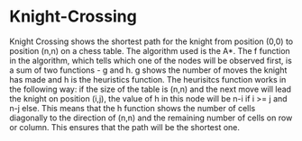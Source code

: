 # Knight-Crossing

Knight Crossing shows the shortest path for the knight from position (0,0) to
position (n,n) on a chess table. The algorithm used is the A*. The f function in
the algorithm, which tells which one of the nodes will be observed first,
is a sum of two functions - g and h. g shows the number of moves the knight has
made and h is the heuristics function. The heurisitcs function works in the
following way: if the size of the table is (n,n) and the next move will lead the
knight on position (i,j), the value of h in this node will be n-i if i >= j
and n-j else. This means that the h function shows the number of cells diagonally
to the direction of (n,n) and the remaining number of cells on row or column.
This ensures that the path will be the shortest one.